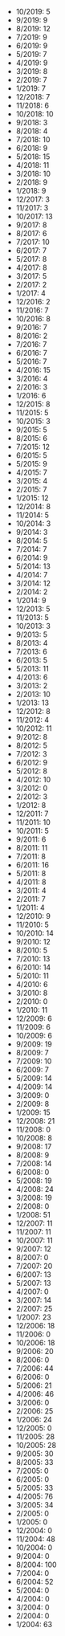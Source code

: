 *  10/2019: 5
*  9/2019: 9
*  8/2019: 12
*  7/2019: 9
*  6/2019: 9
*  5/2019: 7
*  4/2019: 9
*  3/2019: 8
*  2/2019: 7
*  1/2019: 7
*  12/2018: 7
*  11/2018: 6
*  10/2018: 10
*  9/2018: 3
*  8/2018: 4
*  7/2018: 10
*  6/2018: 9
*  5/2018: 15
*  4/2018: 11
*  3/2018: 10
*  2/2018: 9
*  1/2018: 9
*  12/2017: 3
*  11/2017: 3
*  10/2017: 13
*  9/2017: 8
*  8/2017: 6
*  7/2017: 10
*  6/2017: 7
*  5/2017: 8
*  4/2017: 8
*  3/2017: 5
*  2/2017: 2
*  1/2017: 4
*  12/2016: 2
*  11/2016: 7
*  10/2016: 8
*  9/2016: 7
*  8/2016: 2
*  7/2016: 7
*  6/2016: 7
*  5/2016: 7
*  4/2016: 15
*  3/2016: 4
*  2/2016: 3
*  1/2016: 6
*  12/2015: 8
*  11/2015: 5
*  10/2015: 3
*  9/2015: 5
*  8/2015: 6
*  7/2015: 12
*  6/2015: 5
*  5/2015: 9
*  4/2015: 7
*  3/2015: 4
*  2/2015: 7
*  1/2015: 12
*  12/2014: 8
*  11/2014: 5
*  10/2014: 3
*  9/2014: 3
*  8/2014: 5
*  7/2014: 7
*  6/2014: 9
*  5/2014: 13
*  4/2014: 7
*  3/2014: 12
*  2/2014: 2
*  1/2014: 9
*  12/2013: 5
*  11/2013: 5
*  10/2013: 3
*  9/2013: 5
*  8/2013: 4
*  7/2013: 6
*  6/2013: 5
*  5/2013: 11
*  4/2013: 6
*  3/2013: 2
*  2/2013: 10
*  1/2013: 13
*  12/2012: 8
*  11/2012: 4
*  10/2012: 11
*  9/2012: 8
*  8/2012: 5
*  7/2012: 3
*  6/2012: 9
*  5/2012: 8
*  4/2012: 10
*  3/2012: 0
*  2/2012: 3
*  1/2012: 8
*  12/2011: 7
*  11/2011: 10
*  10/2011: 5
*  9/2011: 6
*  8/2011: 11
*  7/2011: 8
*  6/2011: 16
*  5/2011: 8
*  4/2011: 8
*  3/2011: 4
*  2/2011: 7
*  1/2011: 4
*  12/2010: 9
*  11/2010: 5
*  10/2010: 14
*  9/2010: 12
*  8/2010: 5
*  7/2010: 13
*  6/2010: 14
*  5/2010: 11
*  4/2010: 6
*  3/2010: 8
*  2/2010: 0
*  1/2010: 11
*  12/2009: 6
*  11/2009: 6
*  10/2009: 6
*  9/2009: 19
*  8/2009: 7
*  7/2009: 10
*  6/2009: 7
*  5/2009: 14
*  4/2009: 14
*  3/2009: 0
*  2/2009: 8
*  1/2009: 15
*  12/2008: 21
*  11/2008: 0
*  10/2008: 8
*  9/2008: 17
*  8/2008: 9
*  7/2008: 14
*  6/2008: 0
*  5/2008: 19
*  4/2008: 24
*  3/2008: 19
*  2/2008: 0
*  1/2008: 51
*  12/2007: 11
*  11/2007: 11
*  10/2007: 11
*  9/2007: 12
*  8/2007: 0
*  7/2007: 20
*  6/2007: 13
*  5/2007: 13
*  4/2007: 0
*  3/2007: 14
*  2/2007: 25
*  1/2007: 23
*  12/2006: 18
*  11/2006: 0
*  10/2006: 18
*  9/2006: 20
*  8/2006: 0
*  7/2006: 44
*  6/2006: 0
*  5/2006: 21
*  4/2006: 46
*  3/2006: 0
*  2/2006: 25
*  1/2006: 24
*  12/2005: 0
*  11/2005: 28
*  10/2005: 28
*  9/2005: 30
*  8/2005: 33
*  7/2005: 0
*  6/2005: 0
*  5/2005: 33
*  4/2005: 76
*  3/2005: 34
*  2/2005: 0
*  1/2005: 0
*  12/2004: 0
*  11/2004: 48
*  10/2004: 0
*  9/2004: 0
*  8/2004: 100
*  7/2004: 0
*  6/2004: 52
*  5/2004: 0
*  4/2004: 0
*  3/2004: 0
*  2/2004: 0
*  1/2004: 63